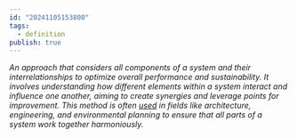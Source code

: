 ```yaml
---
id: "20241105153800"
tags:
  - definition
publish: true
---
```

*An approach that considers all components of a system and their interrelationships to optimize overall performance and sustainability. It involves understanding how different elements within a system interact and influence one another, aiming to create synergies and leverage points for improvement. This method is often [used](https://sustain.ok.ubc.ca/policies/whole-systems-plan/what-is-it/) in fields like architecture, engineering, and environmental planning to ensure that all parts of a system work together harmoniously.*